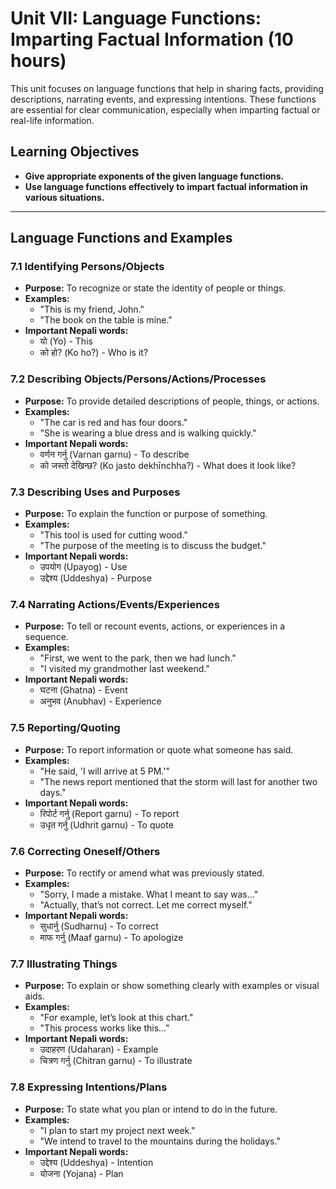 # Unit VII: Language Functions: Imparting Factual Information (10 hours)

This unit focuses on language functions that help in sharing facts, providing descriptions, narrating events, and expressing intentions. These functions are essential for clear communication, especially when imparting factual or real-life information.

## Learning Objectives
- **Give appropriate exponents of the given language functions.**
- **Use language functions effectively to impart factual information in various situations.**

---

## Language Functions and Examples

### 7.1 Identifying Persons/Objects
- **Purpose:** To recognize or state the identity of people or things.
- **Examples:**
  - "This is my friend, John."
  - "The book on the table is mine."
- **Important Nepali words:**
  - यो (Yo) - This
  - को हो? (Ko ho?) - Who is it?

### 7.2 Describing Objects/Persons/Actions/Processes
- **Purpose:** To provide detailed descriptions of people, things, or actions.
- **Examples:**
  - "The car is red and has four doors."
  - "She is wearing a blue dress and is walking quickly."
- **Important Nepali words:**
  - वर्णन गर्नु (Varnan garnu) - To describe
  - को जस्तो देखिन्छ? (Ko jasto dekhīnchha?) - What does it look like?

### 7.3 Describing Uses and Purposes
- **Purpose:** To explain the function or purpose of something.
- **Examples:**
  - "This tool is used for cutting wood."
  - "The purpose of the meeting is to discuss the budget."
- **Important Nepali words:**
  - उपयोग (Upayog) - Use
  - उद्देश्य (Uddeshya) - Purpose

### 7.4 Narrating Actions/Events/Experiences
- **Purpose:** To tell or recount events, actions, or experiences in a sequence.
- **Examples:**
  - "First, we went to the park, then we had lunch."
  - "I visited my grandmother last weekend."
- **Important Nepali words:**
  - घटना (Ghatna) - Event
  - अनुभव (Anubhav) - Experience

### 7.5 Reporting/Quoting
- **Purpose:** To report information or quote what someone has said.
- **Examples:**
  - "He said, 'I will arrive at 5 PM.'"
  - "The news report mentioned that the storm will last for another two days."
- **Important Nepali words:**
  - रिपोर्ट गर्नु (Report garnu) - To report
  - उधृत गर्नु (Udhrit garnu) - To quote

### 7.6 Correcting Oneself/Others
- **Purpose:** To rectify or amend what was previously stated.
- **Examples:**
  - "Sorry, I made a mistake. What I meant to say was…"
  - "Actually, that’s not correct. Let me correct myself."
- **Important Nepali words:**
  - सुधार्नु (Sudharnu) - To correct
  - माफ गर्नु (Maaf garnu) - To apologize

### 7.7 Illustrating Things
- **Purpose:** To explain or show something clearly with examples or visual aids.
- **Examples:**
  - "For example, let’s look at this chart."
  - "This process works like this…"
- **Important Nepali words:**
  - उदाहरण (Udaharan) - Example
  - चित्रण गर्नु (Chitran garnu) - To illustrate

### 7.8 Expressing Intentions/Plans
- **Purpose:** To state what you plan or intend to do in the future.
- **Examples:**
  - "I plan to start my project next week."
  - "We intend to travel to the mountains during the holidays."
- **Important Nepali words:**
  - उद्देश्य (Uddeshya) - Intention
  - योजना (Yojana) - Plan

